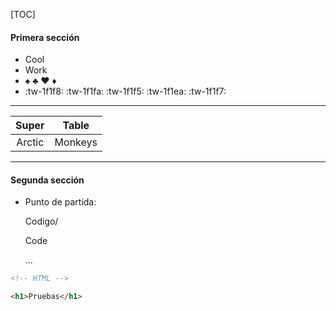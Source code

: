 [TOC]

#### Primera sección

- Cool
- Work
- &spades; &clubs; &hearts; &diams;
- :tw-1f1f8: :tw-1f1fa: :tw-1f1f5: :tw-1f1ea: :tw-1f1f7:


------------


| Super  | Table  |
| :------------: | :------------: |
|Arctic  |Monkeys   |

------------

#### Segunda sección

- Punto de partida:

    
    Codigo/
    
    Code
         
    
    ...

```html
<!-- HTML -->

<h1>Pruebas</h1>

```